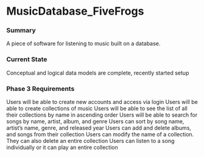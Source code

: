 <h1> MusicDatabase_FiveFrogs </h1>
<h3> Summary </h3>
A piece of software for listening to music built on a database. 
<br>
<h3> Current State </h3>
Conceptual and logical data models are complete, recently started setup
<h3> Phase 3 Requirements </h3>
Users will be able to create new accounts and access via login
Users will be able to create collections of music
Users will be able to see the list of all their collections by name in ascending order
Users will be able to search for songs by name, artist, album, and genre
Users can sort by song name, artist’s name, genre, and released year
Users can add and delete albums, and songs from their collection
Users can modify the name of a collection. They can also delete an entire collection
Users can listen to a song individually or it can play an entire collection
